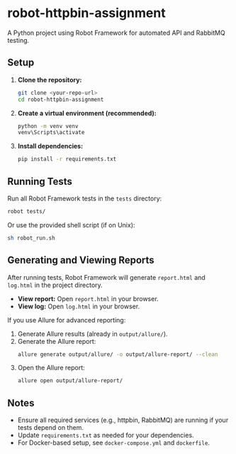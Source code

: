 # robot-httpbin-assignment

A Python project using Robot Framework for automated API and RabbitMQ testing.

## Setup

1. **Clone the repository:**
   ```sh
   git clone <your-repo-url>
   cd robot-httpbin-assignment
   ```

2. **Create a virtual environment (recommended):**
   ```sh
   python -m venv venv
   venv\Scripts\activate
   ```

3. **Install dependencies:**
   ```sh
   pip install -r requirements.txt
   ```

## Running Tests

Run all Robot Framework tests in the `tests` directory:
```sh
robot tests/
```

Or use the provided shell script (if on Unix):
```sh
sh robot_run.sh
```

## Generating and Viewing Reports

After running tests, Robot Framework will generate `report.html` and `log.html` in the project directory.

- **View report:** Open `report.html` in your browser.
- **View log:** Open `log.html` in your browser.

If you use Allure for advanced reporting:
1. Generate Allure results (already in `output/allure/`).
2. Generate the Allure report:
   ```sh
   allure generate output/allure/ -o output/allure-report/ --clean
   ```
3. Open the Allure report:
   ```sh
   allure open output/allure-report/
   ```

## Notes

- Ensure all required services (e.g., httpbin, RabbitMQ) are running if your tests depend on them.
- Update `requirements.txt` as needed for your dependencies.
- For Docker-based setup, see `docker-compose.yml` and `dockerfile`.
